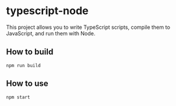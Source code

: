 # typescript-node

This project allows you to write TypeScript scripts, compile them to JavaScript, and run them with Node.

## How to build 

```
npm run build
```
## How to use

```
npm start
```